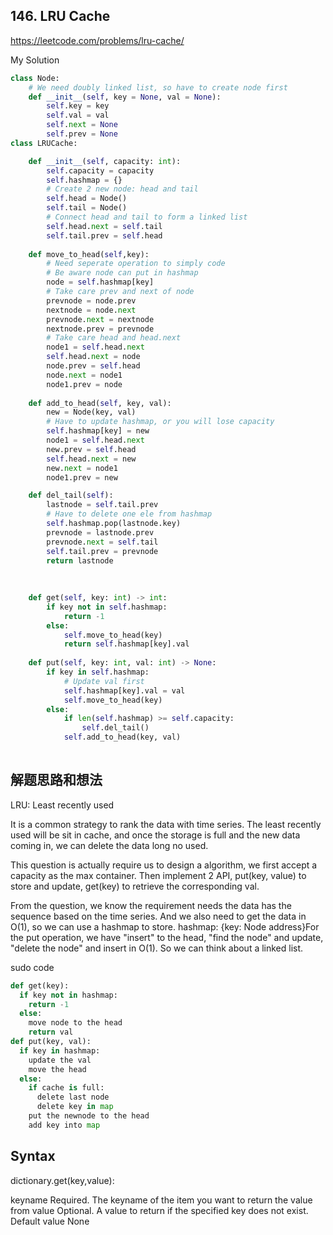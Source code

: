 ## 146. LRU Cache

https://leetcode.com/problems/lru-cache/

My Solution

```python
class Node:
    # We need doubly linked list, so have to create node first
    def __init__(self, key = None, val = None):
        self.key = key
        self.val = val
        self.next = None
        self.prev = None
class LRUCache:

    def __init__(self, capacity: int):
        self.capacity = capacity
        self.hashmap = {}
        # Create 2 new node: head and tail
        self.head = Node()
        self.tail = Node()
        # Connect head and tail to form a linked list
        self.head.next = self.tail
        self.tail.prev = self.head
    
    def move_to_head(self,key):
        # Need seperate operation to simply code
        # Be aware node can put in hashmap
        node = self.hashmap[key]
        # Take care prev and next of node
        prevnode = node.prev
        nextnode = node.next
        prevnode.next = nextnode
        nextnode.prev = prevnode
        # Take care head and head.next
        node1 = self.head.next 
        self.head.next = node
        node.prev = self.head
        node.next = node1
        node1.prev = node
    
    def add_to_head(self, key, val):
        new = Node(key, val)
        # Have to update hashmap, or you will lose capacity
        self.hashmap[key] = new
        node1 = self.head.next
        new.prev = self.head
        self.head.next = new
        new.next = node1
        node1.prev = new

    def del_tail(self):
        lastnode = self.tail.prev
        # Have to delete one ele from hashmap
        self.hashmap.pop(lastnode.key)
        prevnode = lastnode.prev
        prevnode.next = self.tail
        self.tail.prev = prevnode
        return lastnode
        
        
        
    def get(self, key: int) -> int:
        if key not in self.hashmap:
            return -1
        else:
            self.move_to_head(key)
            return self.hashmap[key].val
    
    def put(self, key: int, val: int) -> None:
        if key in self.hashmap:
            # Update val first
            self.hashmap[key].val = val
            self.move_to_head(key)
        else:
            if len(self.hashmap) >= self.capacity:
                self.del_tail()
            self.add_to_head(key, val)
      
```

## 解题思路和想法
LRU:  Least recently used

It is a common strategy to rank the data with time series. The least recently used will be sit in cache, and once the storage is full and the new data coming in,
we can delete the data long no used. 

This question is actually require us to design a algorithm, we first accept a capacity as the max container. Then implement 2 API, put(key, value) to store and
update, get(key) to retrieve the corresponding val. 

From the question, we know the requirement needs the data has the sequence based on the time series. And we also need to get the data in O(1), so we can use 
a hashmap to store. hashmap: {key: Node address}For the put operation, we have "insert" to the head, "find the node" and update, "delete the node" and insert in O(1). So we can think about a linked list.

sudo code
```python
def get(key):
  if key not in hashmap:
    return -1
  else:
    move node to the head
    return val
def put(key, val):
  if key in hashmap:
    update the val
    move the head
  else:
    if cache is full:
      delete last node
      delete key in map
    put the newnode to the head
    add key into map   
```
## Syntax

dictionary.get(key,value): 

keyname	Required. The keyname of the item you want to return the value from 
value Optional. A value to return if the specified key does not exist. Default value None
